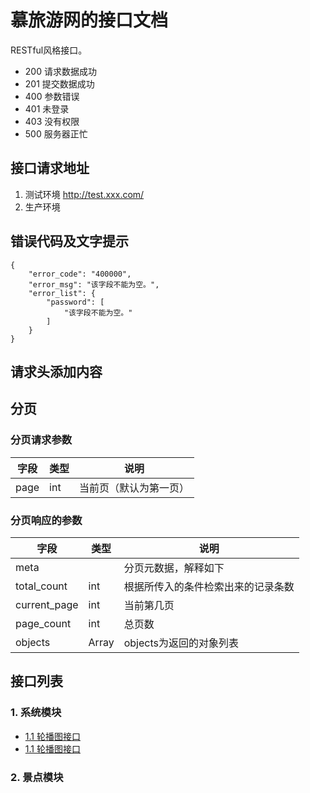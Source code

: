 # 慕旅游网的接口文档
RESTful风格接口。
* 200 请求数据成功
* 201 提交数据成功
* 400 参数错误
* 401 未登录
* 403 没有权限
* 500 服务器正忙

## 接口请求地址
1. 测试环境
http://test.xxx.com/
2. 生产环境

## 错误代码及文字提示
```
{
    "error_code": "400000",
    "error_msg": "该字段不能为空。",
    "error_list": {
        "password": [
            "该字段不能为空。"
        ]
    }
}
```

## 请求头添加内容

## 分页
### 分页请求参数
<table class="table table-hover table-condensed">
  <thead>
   <tr>
      <th>字段</th>
      <th>类型</th>
      <th>说明</th>
   </tr>
  </thead>
  <tbody>
   <tr>
      <td>page</td>
      <td>int</td>
      <td>当前页（默认为第一页）</td>
   </tr>
  </tbody>
</table>


### 分页响应的参数

<table class="table table-hover table-condensed">
  <thead>
   <tr>
      <th>字段</th>
      <th>类型</th>
      <th>说明</th>
   </tr>
  </thead>
  <tbody>
    <tr class="info">
      <td>meta</td>
      <td></td>
      <td>分页元数据，解释如下</td>
   </tr>
   <tr>
      <td>total_count</td>
      <td>int</td>
      <td>根据所传入的条件检索出来的记录条数</td>
   </tr>
   <tr>
      <td>current_page</td>
      <td>int</td>
      <td>当前第几页</td>
   </tr>
   <tr>
      <td>page_count</td>
      <td>int</td>
      <td>总页数</td>
   </tr>
   <tr class="info">
      <td>objects</td>
      <td>Array</td>
      <td>objects为返回的对象列表</td>
   </tr>
  </tbody>
</table>

## 接口列表
### 1. 系统模块
* [1.1 轮播图接口](./system/slider_list.md)
* [1.1 轮播图接口](./system/slider_list.md)

### 2. 景点模块